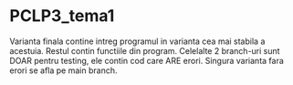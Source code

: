 # PCLP3_tema1
Varianta finala contine intreg programul in varianta cea mai stabila a acestuia. Restul contin functiile din program.
Celelalte 2 branch-uri sunt DOAR pentru testing, ele contin cod care ARE erori. Singura varianta fara erori se afla pe main branch.
